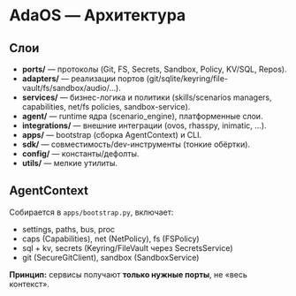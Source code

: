 # AdaOS — Архитектура

## Слои

- **ports/** — протоколы (Git, FS, Secrets, Sandbox, Policy, KV/SQL, Repos).
- **adapters/** — реализации портов (git/sqlite/keyring/file-vault/fs/sandbox/audio/...).
- **services/** — бизнес-логика и политики (skills/scenarios managers, capabilities, net/fs policies, sandbox-service).
- **agent/** — runtime ядра (scenario_engine), платформенные слои.
- **integrations/** — внешние интеграции (ovos, rhasspy, inimatic, ...).
- **apps/** — bootstrap (сборка AgentContext) и CLI.
- **sdk/** — совместимость/dev-инструменты (тонкие обёртки).
- **config/** — константы/дефолты.
- **utils/** — мелкие утилиты.

## AgentContext

Собирается в `apps/bootstrap.py`, включает:

- settings, paths, bus, proc
- caps (Capabilities), net (NetPolicy), fs (FSPolicy)
- sql + kv, secrets (Keyring/FileVault через SecretsService)
- git (SecureGitClient), sandbox (SandboxService)

**Принцип:** сервисы получают **только нужные порты**, не «весь контекст».
